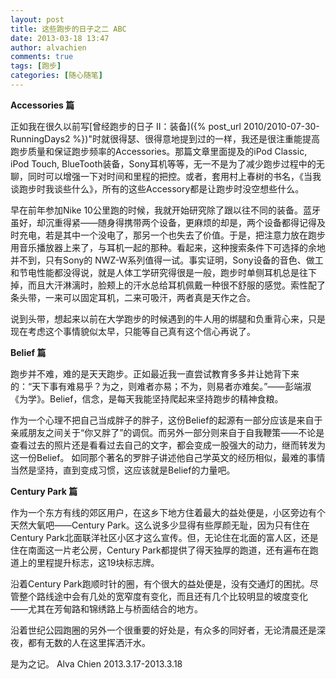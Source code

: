 ```yaml
---
layout: post
title: 这些跑步的日子之二 ABC
date: 2013-03-18 13:47
author: alvachien
comments: true
tags: [跑步]
categories: [随心随笔]
---
```


**Accessories 篇**

正如我在很久以前写[曾经跑步的日子 II：装备]({% post_url 2010/2010-07-30-RunningDays2 %})"时就很得瑟、很得意地提到过的一样，我还是很注重能提高跑步质量和保证跑步频率的Accessories。那篇文章里面提及的iPod Classic, iPod Touch, BlueTooth装备，Sony耳机等等，无一不是为了减少跑步过程中的无聊，同时可以增强一下对时间和里程的把控。或者，套用村上春树的书名，《当我谈跑步时我谈些什么》，所有的这些Accessory都是让跑步时没空想些什么。

早在前年参加Nike 10公里跑的时候，我就开始研究除了跟以往不同的装备。蓝牙虽好，却沉重得紧——随身得携带两个设备，更麻烦的却是，两个设备都得记得及时充电，若是其中一个没电了，那另一个也失去了价值。于是，把注意力放在跑步用音乐播放器上来了，与耳机一起的那种。看起来，这种搜索条件下可选择的余地并不到，只有Sony的 NWZ-W系列值得一试。事实证明，Sony设备的音色、做工和节电性能都没得说，就是人体工学研究得很是一般，跑步时单侧耳机总是往下掉，而且大汗淋漓时，脸颊上的汗水总给耳机佩戴一种很不舒服的感觉。索性配了条头带，一来可以固定耳机，二来可吸汗，两者真是天作之合。

说到头带，想起来以前在大学跑步的时候遇到的牛人用的绑腿和负重背心来，只是现在考虑这个事情貌似太早，只能等自己真有这个信心再说了。

**Belief 篇**

跑步并不难，难的是天天跑步。正如最近我一直尝试教育多多并让她背下来的：“天下事有难易乎？为之，则难者亦易；不为，则易者亦难矣。”——彭端淑《为学》。Belief，信念，是每天我能坚持爬起来坚持跑步的精神食粮。

作为一个心理不把自己当成胖子的胖子，这份Belief的起源有一部分应该是来自于亲戚朋友之间关于“你又胖了”的调侃。而另外一部分则来自于自我鞭策——不论是查看过去的照片还是看看过去自己的文字，都会变成一股强大的动力，继而转发为这一份Belief。
如同那个著名的罗胖子讲述他自己学英文的经历相似，最难的事情当然是坚持，直到变成习惯，这应该就是Belief的力量吧。


**Century Park 篇**

作为一个东方有线的郊区用户，在这乡下地方住着最大的益处便是，小区旁边有个天然大氧吧——Century Park。这么说多少显得有些厚颜无耻，因为只有住在Century Park北面联洋社区小区才这么宣传。但，无论住在北面的富人区，还是住在南面这一片老公房，Century Park都提供了得天独厚的跑道，还有遍布在跑道上的里程提升标志，这19块标志牌。

沿着Century Park跑顺时针的圈，有个很大的益处便是，没有交通灯的困扰。尽管整个路线途中会有几处的宽窄度有变化，而且还有几个比较明显的坡度变化 ——尤其在芳甸路和锦绣路上与桥面结合的地方。

沿着世纪公园跑圈的另外一个很重要的好处是，有众多的同好者，无论清晨还是深夜，都有无数的人在这里挥洒汗水。

是为之记。
Alva Chien
2013.3.17-2013.3.18
